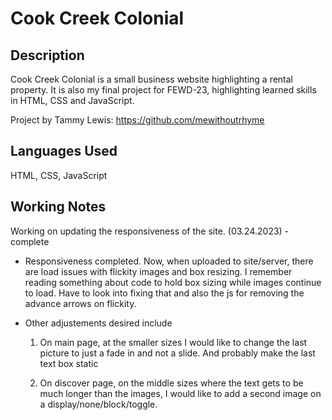 
# Cook Creek Colonial

## Description

Cook Creek Colonial is a small business website highlighting a rental property. It is also my final project for FEWD-23, highlighting learned skills in HTML, CSS and JavaScript. 

Project by Tammy Lewis: https://github.com/mewithoutrhyme

## Languages Used

HTML, CSS, JavaScript

## Working Notes

Working on updating the responsiveness of the site. (03.24.2023) - complete

* Responsiveness completed. Now, when uploaded to site/server, there are load issues with flickity images and box resizing. I remember reading something about code to hold box sizing while images continue to load. Have to look into fixing that and also the js for removing the advance arrows on flickity. 

* Other adjustements desired include 

    1. On main page, at the smaller sizes I would like to change the last picture to just a fade in and not a slide. And probably make the last text box static

    2. On discover page, on the middle sizes where the text gets to be much longer than the images, I would like to add a second image on a display/none/block/toggle. 

